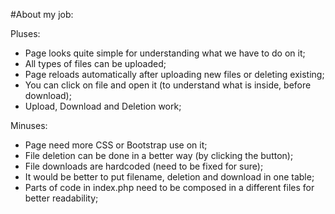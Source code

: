 #About my job:

Pluses:
+ Page looks quite simple for understanding what we have to do on it;
+ All types of files can be uploaded;
+ Page reloads automatically after uploading new files or deleting existing;
+ You can click on file and open it (to understand what is inside, before download);
+ Upload, Download and Deletion work;

Minuses:
- Page need more CSS or Bootstrap use on it;
- File deletion can be done in a better way (by clicking the button);
- File downloads are hardcoded (need to be fixed for sure);
- It would be better to put filename, deletion and download in one table;
- Parts of code in index.php need to be composed in a different files for better readability;


